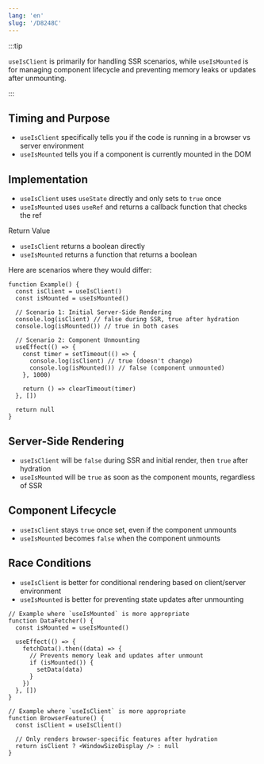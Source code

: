 ```yaml
---
lang: 'en'
slug: '/D8248C'
---
```


:::tip


`useIsClient` is primarily for handling SSR scenarios, while `useIsMounted` is for managing component lifecycle and preventing memory leaks or updates after unmounting.

:::

## Timing and Purpose

- `useIsClient` specifically tells you if the code is running in a browser vs server environment
- `useIsMounted` tells you if a component is currently mounted in the DOM

## Implementation

- `useIsClient` uses `useState` directly and only sets to `true` once
- `useIsMounted` uses `useRef` and returns a callback function that checks the ref

Return Value

- `useIsClient` returns a boolean directly
- `useIsMounted` returns a function that returns a boolean

Here are scenarios where they would differ:

```tsx
function Example() {
  const isClient = useIsClient()
  const isMounted = useIsMounted()

  // Scenario 1: Initial Server-Side Rendering
  console.log(isClient) // false during SSR, true after hydration
  console.log(isMounted()) // true in both cases

  // Scenario 2: Component Unmounting
  useEffect(() => {
    const timer = setTimeout(() => {
      console.log(isClient) // true (doesn't change)
      console.log(isMounted()) // false (component unmounted)
    }, 1000)

    return () => clearTimeout(timer)
  }, [])

  return null
}
```

## Server-Side Rendering

- `useIsClient` will be `false` during SSR and initial render, then `true` after hydration
- `useIsMounted` will be `true` as soon as the component mounts, regardless of SSR

## Component Lifecycle

- `useIsClient` stays `true` once set, even if the component unmounts
- `useIsMounted` becomes `false` when the component unmounts

## Race Conditions

- `useIsClient` is better for conditional rendering based on client/server environment
- `useIsMounted` is better for preventing state updates after unmounting

```tsx
// Example where `useIsMounted` is more appropriate
function DataFetcher() {
  const isMounted = useIsMounted()

  useEffect(() => {
    fetchData().then((data) => {
      // Prevents memory leak and updates after unmount
      if (isMounted()) {
        setData(data)
      }
    })
  }, [])
}
```

```tsx
// Example where `useIsClient` is more appropriate
function BrowserFeature() {
  const isClient = useIsClient()

  // Only renders browser-specific features after hydration
  return isClient ? <WindowSizeDisplay /> : null
}
```
